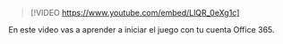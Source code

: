 

> [!VIDEO https://www.youtube.com/embed/LlQR_0eXg1c]

En este video vas a aprender a iniciar el juego con tu cuenta Office 365.